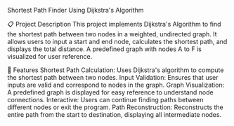 Shortest Path Finder Using Dijkstra's Algorithm

📋 Project Description
This project implements Dijkstra's Algorithm to find the shortest path between two nodes in a weighted, undirected graph. It allows users to input a start and end node, calculates the shortest path, and displays the total distance. A predefined graph with nodes A to F is visualized for user reference.

🎯 Features
Shortest Path Calculation: Uses Dijkstra's algorithm to compute the shortest path between two nodes.
Input Validation: Ensures that user inputs are valid and correspond to nodes in the graph.
Graph Visualization: A predefined graph is displayed for easy reference to understand node connections.
Interactive: Users can continue finding paths between different nodes or exit the program.
Path Reconstruction: Reconstructs the entire path from the start to destination, displaying all intermediate nodes.
